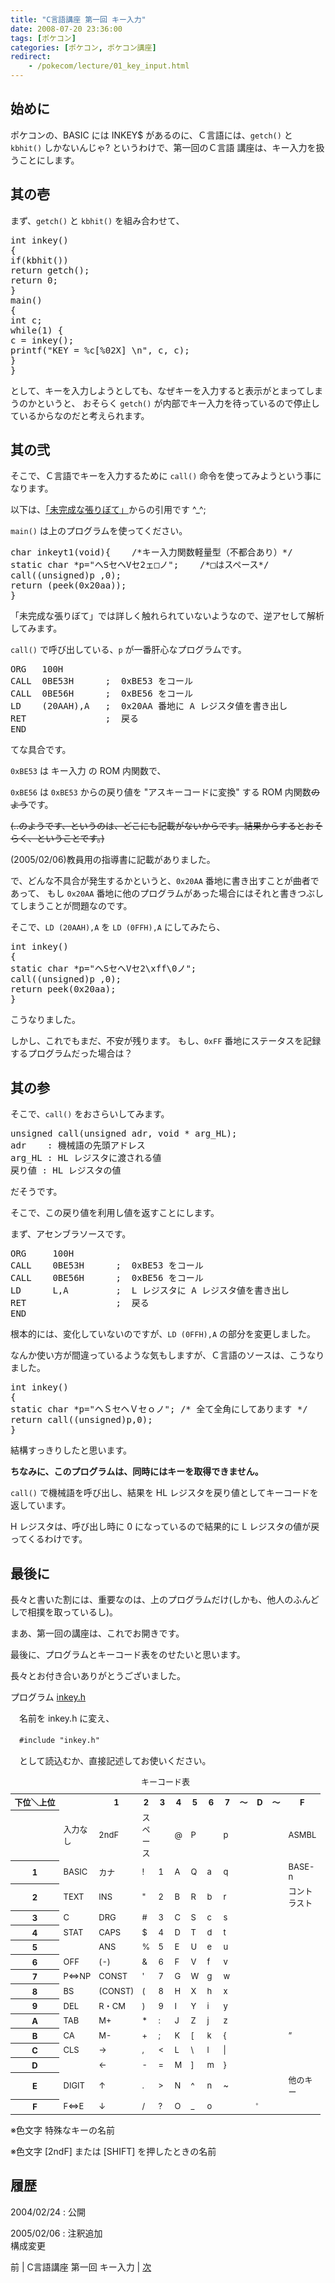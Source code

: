 ```yaml
---
title: "C言語講座 第一回 キー入力"
date: 2008-07-20 23:36:00
tags: [ポケコン]
categories: [ポケコン, ポケコン講座]
redirect:
    - /pokecom/lecture/01_key_input.html
---
```


## 始めに

<!-- 20050206 -->

ポケコンの、BASIC には INKEY$ があるのに、Ｃ言語には、`getch()` と `kbhit()` しかないんじゃ? というわけで、第一回のＣ言語 講座は、キー入力を扱うことにします。

## 其の壱

<!-- 20050206 -->

まず、`getch()` と `kbhit()` を組み合わせて、 

<pre>int inkey()
{
if(kbhit())
return getch();
return 0;
}
main()
{
int c;
while(1) {
c = inkey();
printf("KEY = %c[%02X] \n", c, c);
}
}
</pre>

として、キーを入力しようとしても、なぜキーを入力すると表示がとまってしまうのかというと、 おそらく `getch()` が内部でキー入力を待っているので停止しているからなのだと考えられます。

## 其の弐

<!-- 20050206 -->

そこで、Ｃ言語でキーを入力するために `call()` 命令を<!-- 20050206:実現して -->使ってみようという事になります。


	  
以下は、[「未完成な張りぼて」][1]からの引用です ^_^;
	  
`main()` は上のプログラムを使ってください。 

 [1]: http://freett.com/hazy/

<pre>char inkeyt1(void){	<span>/*キー入力関数軽量型（不都合あり）*/</span>
static char *p="へSセヘVセ2ェ□ノ";	<span>/*□はスペース*/</span>
call((unsigned)p ,0);
return (peek(0x20aa));
}
</pre>

「未完成な張りぼて」では詳しく触れられていないようなので、逆アセして解析してみます。
	  
`call()` で呼び出している、`p` が一番肝心なプログラムです。 

<pre>ORG   100H
CALL  0BE53H      <span>;  0xBE53 をコール</span>
CALL  0BE56H      <span>;  0xBE56 をコール</span>
LD    (20AAH),A   <span>;  0x20AA 番地に A レジスタ値を書き出し</span>
RET               <span>;  戻る</span>
END
</pre>

てな具合です。
	  
`0xBE53` は キー入力 の ROM 内関数で、
	  
`0xBE56` は `0xBE53` からの戻り値を "アスキーコードに変換" する ROM 内関数<del>のよう</del>です。
	  
<del>(‥のようです、というのは、どこにも記載がないからです。結果からするとおそらく、ということです。)
</del>
	  
<span>(2005/02/06)教員用の指導書に記載がありました。
</span> 

で、どんな不具合が発生するかというと、`0x20AA` 番地に書き出すことが曲者であって、 もし `0x20AA` 番地に他のプログラムがあった場合にはそれと書きつぶしてしまうことが問題なのです。
	  
そこで、`LD (20AAH),A` を `LD (0FFH),A` にしてみたら、 

<pre>int inkey()
{
static char *p="へSセヘVセ2\xff\0ノ";
call((unsigned)p ,0);
return peek(0x20aa);
}
</pre>

こうなりました。
	  
しかし、これでもまだ、不安が残ります。 もし、`0xFF` 番地にステータスを記録するプログラムだった場合は？  


## 其の参

<!-- 20050206 -->

そこで、`call()` をおさらいしてみます。 

<pre>unsigned call(unsigned adr, void * arg_HL);
adr    : 機械語の先頭アドレス
arg_HL : HL レジスタに渡される値
戻り値 : HL レジスタの値
</pre>

だそうです。
	  
そこで、この戻り値を利用し値を返すことにします。
	  
まず、アセンブラソースです。 

<pre>ORG     100H
CALL    0BE53H      <span>;  0xBE53 をコール</span>
CALL    0BE56H      <span>;  0xBE56 をコール</span>
LD      L,A         <span>;  L レジスタに A レジスタ値を書き出し</span>
RET                 <span>;  戻る</span>
END
</pre>

根本的には、変化していないのですが、`LD (0FFH),A` の部分を変更しました。
	  
なんか使い方が間違っているような気もしますが、Ｃ言語のソースは、こうなりました。 

<pre>int inkey()
{
static char *p="ヘＳセヘＶセｏノ"; <span>/* 全て全角にしてあります */</span>
return call((unsigned)p,0);
}
</pre>

結構すっきりしたと思います。
	  
**ちなみに、このプログラムは、同時にはキーを取得できません。** 

`call()` で機械語を呼び出し、結果を HL レジスタを戻り値としてキーコードを返しています。
	  
H レジスタは、呼び出し時に 0 になっているので結果的に L レジスタの値が戻ってくるわけです。

## 最後に

<!-- 20050206 -->

長々と<!-- 20050206:講座をやってきた -->書いた割には、重要なのは、上のプログラムだけ(しかも、他人のふんどしで相撲を取っているし)。


	  
まあ、第一回の講座は、これでお開きです。
	  
最後に、プログラムとキーコード表をのせたいと思います。
	  
長々とお付き合いありがとうございました。 

プログラム [inkey.h][2] 

 [2]: /files/inkey.h

　名前を inkey.h に変え、
  
　`#include "inkey.h"`
  
　として読込むか、直接記述してお使いください。

<table class="table table-striped" style="font-size: small;" summary="inkey.h で取得できるキーのコード表"><caption>キーコード表</caption> 
<tr><th>下位＼上位</th><th style="width: 1em;"></th><th style="width: 1em;">1</th><th style="width: 1em;">2</th><th style="width: 1em;">3</th><th style="width: 1em;">4</th><th style="width: 1em;">5</th><th style="width: 1em;">6</th><th style="width: 1em;">7</th><th style="width: 1em;">～</th><th style="width: 1em;">D</th><th style="width: 1em;">～</th><th style="width: 1em;">F</th></tr>
<tr><th ></th><td>入力なし</td><td><span>2ndF</span></td><td>スペース</td><td></td><td>@</td><td>P</td><td></td><td>p</td><td rowspan="16"></td><td rowspan="15"></td><td rowspan="16"></td><td><span>ASMBL</span></td></tr>
<tr><th>1</th><td><span>BASIC</span></td><td><span>カナ</span></td><td>!</td><td>1</td><td>A</td><td>Q</td><td>a</td><td>q</td><td><span>BASE-n</span></td></tr>
<tr><th>2</th><td><span>TEXT</span></td><td><span>INS</span></td><td>"</td><td>2</td><td>B</td><td>R</td><td>b</td><td>r</td><td><span>コントラスト</span></td></tr>
<tr><th>3</th><td><span>C</span></td><td><span>DRG</span></td><td>#</td><td>3</td><td>C</td><td>S</td><td>c</td><td>s</td><td></td></tr>
<tr><th>4</th><td><span>STAT</span></td><td><span>CAPS</span></td><td>$</td><td>4</td><td>D</td><td>T</td><td>d</td><td>t</td><td></td></tr>
<tr><th>5</th><td></td><td><span>ANS</span></td><td>%</td><td>5</td><td>E</td><td>U</td><td>e</td><td>u</td><td></td></tr>
<tr><th>6</th><td><span>OFF</span></td><td>(-)</td><td>&</td><td>6</td><td>F</td><td>V</td><td>f</td><td>v</td><td></td></tr>
<tr><th>7</th><td><span>P⇔NP</span></td><td><span>CONST</span></td><td>'</td><td>7</td><td>G</td><td>W</td><td>g</td><td>w</td><td></td></tr>
<tr><th>8</th><td><span>BS</span></td><td><span>(CONST)</span></td><td>(</td><td>8</td><td>H</td><td>X</td><td>h</td><td>x</td><td></td></tr>
<tr><th>9</th><td><span>DEL</span></td><td><span>R・CM</span></td><td>)</td><td>9</td><td>I</td><td>Y</td><td>i</td><td>y</td><td></td></tr>
<tr><th>A</th><td><span>TAB</span></td><td><span>M+</span></td><td>*</td><td>:</td><td>J</td><td>Z</td><td>j</td><td>z</td><td></td></tr>
<tr><th>B</th><td><span>CA</span></td><td><span>M-</span></td><td>+</td><td>;</td><td>K</td><td>[</td><td>k</td><td>{</td><td>”</td></tr>
<tr><th>C</th><td><span>CLS</span></td><td>→</td><td>,</td><td><</td><td>L</td><td>\</td><td>l</td><td>|</td><td></td></tr>
<tr><th>D</th><td><i class="fa-solid fa-reply fa-flip-vertical" title="RETURN"></i></td><td>←</td><td>-</td><td>=</td><td>M</td><td>]</td><td>m</td><td>}</td><td></td></tr>
<tr><th>E</th><td><span>DIGIT</span></td><td>↑</td><td>.</td><td>></td><td>N</td><td>^</td><td>n</td><td>~</td><td>他のキー</td></tr>
<tr><th>F</th><td><span>F⇔E</span></td><td>↓</td><td>/</td><td>?</td><td>O</td><td>_</td><td>o</td><td></td><td>゜</td><td></td></tr>
</table>

※<span>色</span>文字 特殊なキーの名前
  
※<span>色</span>文字 [2ndF] または [SHIFT] を押したときの名前 

## 履歴

2004/02/24
: 公開

2005/02/06
: 注釈追加<br />構成変更



<div class="siblings_navigation">前 | C言語講座 第一回 キー入力 | <a href="/blog/2008/07/20/pokecom-lecture-02-file-size-compact.html" title="C言語講座 第二回 ファイルサイズの縮小" >次</a>
</div>

